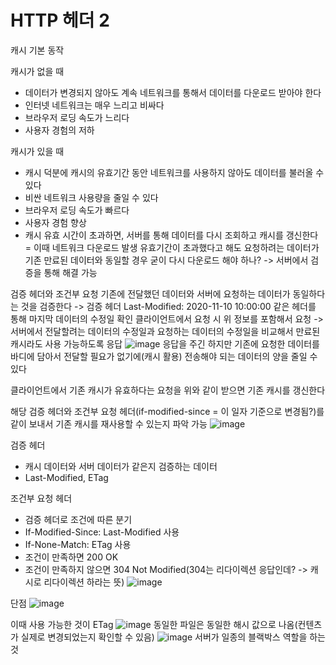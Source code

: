 # HTTP 헤더 2
캐시 기본 동작

캐시가 없을 때
- 데이터가 변경되지 않아도 계속 네트워크를 통해서 데이터를 다운로드 받아야 한다
- 인터넷 네트워크는 매우 느리고 비싸다
- 브라우저 로딩 속도가 느리다
- 사용자 경험의 저하

캐시가 있을 때
- 캐시 덕분에 캐시의 유효기간 동안 네트워크를 사용하지 않아도 데이터를 불러올 수 있다
- 비싼 네트워크 사용량을 줄일 수 있다
- 브라우저 로딩 속도가 빠르다
- 사용자 경험 향상
- 캐시 유효 시간이 초과하면, 서버를 통해 데이터를 다시 조회하고 캐시를 갱신한다 = 이때 네트워크 다운로드 발생
유효기간이 초과했다고 해도 요청하려는 데이터가 기존 만료된 데이터와 동일할 경우 굳이 다시 다운로드 해야 하나? -> 서버에서 검증을 통해 해결 가능

검증 헤더와 조건부 요청
기존에 전달했던 데이터와 서버에 요청하는 데이터가 동일하다는 것을 검증한다 -> 검증 헤더
Last-Modified: 2020-11-10 10:00:00 같은 헤더를 통해 마지막 데이터의 수정일 확인
클라이언트에서 요청 시 위 정보를 포함해서 요청 -> 서버에서 전달할려는 데이터의 수정일과 요청하는 데이터의 수정일을 비교해서 만료된 캐시라도 사용 가능하도록 응답
![image](https://github.com/SAMEZ-0129/HTTP_Web_Basic_Study/assets/81644075/ba41a9bf-bf19-470f-b865-3b555afd79c4)
응답을 주긴 하지만 기존에 요청한 데이터를 바디에 담아서 전달할 필요가 없기에(캐시 활용) 전송해야 되는 데이터의 양을 줄일 수 있다

클라이언트에서 기존 캐시가 유효하다는 요청을 위와 같이 받으면 기존 캐시를 갱신한다

해당 검증 헤더와 조건부 요청 헤더(if-modified-since = 이 일자 기준으로 변경됨?)를 같이 보내서 기존 캐시를 재사용할 수 있는지 파악 가능
![image](https://github.com/SAMEZ-0129/HTTP_Web_Basic_Study/assets/81644075/31a71ef5-45f8-446a-b533-51a7afa9d5c0)

검증 헤더
- 캐시 데이터와 서버 데이터가 같은지 검증하는 데이터
- Last-Modified, ETag

조건부 요청 헤더
- 검증 헤더로 조건에 따른 분기
- If-Modified-Since: Last-Modified 사용
- If-None-Match: ETag 사용
- 조건이 만족하면 200 OK
- 조건이 만족하지 않으면 304 Not Modified(304는 리다이렉션 응답인데? -> 캐시로 리다이렉션 하라는 뜻)
![image](https://github.com/SAMEZ-0129/HTTP_Web_Basic_Study/assets/81644075/31f0f03b-eef4-4abd-9a41-160cce22e631)

단점
![image](https://github.com/SAMEZ-0129/HTTP_Web_Basic_Study/assets/81644075/123153d1-6349-4a3e-8535-84f03fe787f3)

이때 사용 가능한 것이 ETag
![image](https://github.com/SAMEZ-0129/HTTP_Web_Basic_Study/assets/81644075/d770392a-d087-4d04-a2e3-58a0391742fa)
동일한 파일은 동일한 해시 값으로 나옴(컨텐츠가 실제로 변경되었는지 확인할 수 있음)
![image](https://github.com/SAMEZ-0129/HTTP_Web_Basic_Study/assets/81644075/0b757f7e-170f-4c99-a665-eccb1f6cb860)
서버가 일종의 블랙박스 역할을 하는 것
